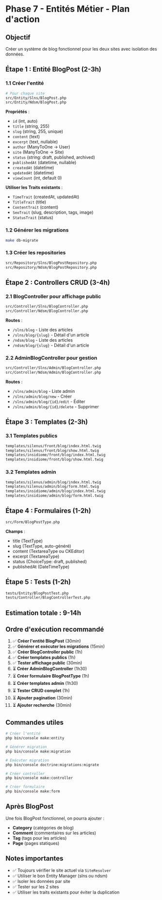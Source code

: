 # Phase 7 - Entités Métier - Plan d'action

## Objectif
Créer un système de blog fonctionnel pour les deux sites avec isolation des données.

## Étape 1 : Entité BlogPost (2-3h)

### 1.1 Créer l'entité
```bash
# Pour chaque site
src/Entity/Slns/BlogPost.php
src/Entity/Ndsm/BlogPost.php
```

**Propriétés** :
- `id` (int, auto)
- `title` (string, 255)
- `slug` (string, 255, unique)
- `content` (text)
- `excerpt` (text, nullable)
- `author` (ManyToOne → User)
- `site` (ManyToOne → Site)
- `status` (string: draft, published, archived)
- `publishedAt` (datetime, nullable)
- `createdAt` (datetime)
- `updatedAt` (datetime)
- `viewCount` (int, default 0)

**Utiliser les Traits existants** :
- `TimeTrait` (createdAt, updatedAt)
- `TitleTrait` (title)
- `ContentTrait` (content)
- `SeoTrait` (slug, description, tags, image)
- `StatusTrait` (status)

### 1.2 Générer les migrations
```bash
make db-migrate
```

### 1.3 Créer les repositories
```bash
src/Repository/Slns/BlogPostRepository.php
src/Repository/Ndsm/BlogPostRepository.php
```

## Étape 2 : Controllers CRUD (3-4h)

### 2.1 BlogController pour affichage public
```bash
src/Controller/Slns/BlogController.php
src/Controller/Ndsm/BlogController.php
```

**Routes** :
- `/slns/blog` - Liste des articles
- `/slns/blog/{slug}` - Détail d'un article
- `/ndsm/blog` - Liste des articles
- `/ndsm/blog/{slug}` - Détail d'un article

### 2.2 AdminBlogController pour gestion
```bash
src/Controller/Slns/Admin/BlogController.php
src/Controller/Ndsm/Admin/BlogController.php
```

**Routes** :
- `/slns/admin/blog` - Liste admin
- `/slns/admin/blog/new` - Créer
- `/slns/admin/blog/{id}/edit` - Éditer
- `/slns/admin/blog/{id}/delete` - Supprimer

## Étape 3 : Templates (2-3h)

### 3.1 Templates publics
```bash
templates/silenus/front/blog/index.html.twig
templates/silenus/front/blog/show.html.twig
templates/insidiome/front/blog/index.html.twig
templates/insidiome/front/blog/show.html.twig
```

### 3.2 Templates admin
```bash
templates/silenus/admin/blog/index.html.twig
templates/silenus/admin/blog/form.html.twig
templates/insidiome/admin/blog/index.html.twig
templates/insidiome/admin/blog/form.html.twig
```

## Étape 4 : Formulaires (1-2h)

```bash
src/Form/BlogPostType.php
```

**Champs** :
- title (TextType)
- slug (TextType, auto-généré)
- content (TextareaType ou CKEditor)
- excerpt (TextareaType)
- status (ChoiceType: draft, published)
- publishedAt (DateTimeType)

## Étape 5 : Tests (1-2h)

```bash
tests/Entity/BlogPostTest.php
tests/Controller/BlogControllerTest.php
```

## Estimation totale : 9-14h

## Ordre d'exécution recommandé

1. ✅ **Créer l'entité BlogPost** (30min)
2. ✅ **Générer et exécuter les migrations** (15min)
3. ✅ **Créer BlogController public** (1h)
4. ✅ **Créer templates publics** (1h)
5. ✅ **Tester affichage public** (30min)
6. ⏳ **Créer AdminBlogController** (1h30)
7. ⏳ **Créer formulaire BlogPostType** (1h)
8. ⏳ **Créer templates admin** (1h30)
9. ⏳ **Tester CRUD complet** (1h)
10. ⏳ **Ajouter pagination** (30min)
11. ⏳ **Ajouter recherche** (30min)

## Commandes utiles

```bash
# Créer l'entité
php bin/console make:entity

# Générer migration
php bin/console make:migration

# Exécuter migration
php bin/console doctrine:migrations:migrate

# Créer controller
php bin/console make:controller

# Créer formulaire
php bin/console make:form
```

## Après BlogPost

Une fois BlogPost fonctionnel, on pourra ajouter :
- **Category** (catégories de blog)
- **Comment** (commentaires sur les articles)
- **Tag** (tags pour les articles)
- **Page** (pages statiques)

## Notes importantes

- ✅ Toujours vérifier le site actuel via `SiteResolver`
- ✅ Utiliser le bon Entity Manager (slns ou ndsm)
- ✅ Isoler les données par site
- ✅ Tester sur les 2 sites
- ✅ Utiliser les traits existants pour éviter la duplication
